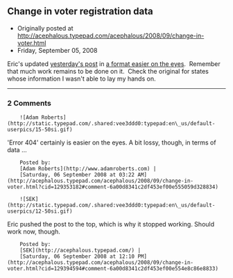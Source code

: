 ## Change in voter registration data

 * Originally posted at http://acephalous.typepad.com/acephalous/2008/09/change-in-voter.html
 * Friday, September 05, 2008



Eric's updated [yesterday's post](http://acephalous.typepad.com/acephalous/2008/09/voter-registrat.html) in [a format easier on the eyes](http://edgeofthewest.wordpress.com/2008/09/05/change-in-voter-registration/).  Remember that much work remains to be done on it.  Check the original for states whose information I wasn't able to lay my hands on.

		

* * *

### 2 Comments 

		

                
[]()

	

		![Adam Roberts](http://static.typepad.com/.shared:vee3ddd0:typepad:en\_us/default-userpics/15-50si.gif)
	

	

		

'Error 404' certainly is easier on the eyes.  A bit lossy, though, in terms of data ...

	

		Posted by:
		[Adam Roberts](http://www.adamroberts.com) |
		[Saturday, 06 September 2008 at 03:22 AM](http://acephalous.typepad.com/acephalous/2008/09/change-in-voter.html?cid=129353182#comment-6a00d8341c2df453ef00e555059d328834)

[]()

	

		![SEK](http://static.typepad.com/.shared:vee3ddd0:typepad:en\_us/default-userpics/12-50si.gif)
	

	

		

Eric pushed the post to the top, which is why it stopped working.  Should work now, though.

	

		Posted by:
		[SEK](http://acephalous.typepad.com/) |
		[Saturday, 06 September 2008 at 12:10 PM](http://acephalous.typepad.com/acephalous/2008/09/change-in-voter.html?cid=129394594#comment-6a00d8341c2df453ef00e554e8c86e8833)

		

        